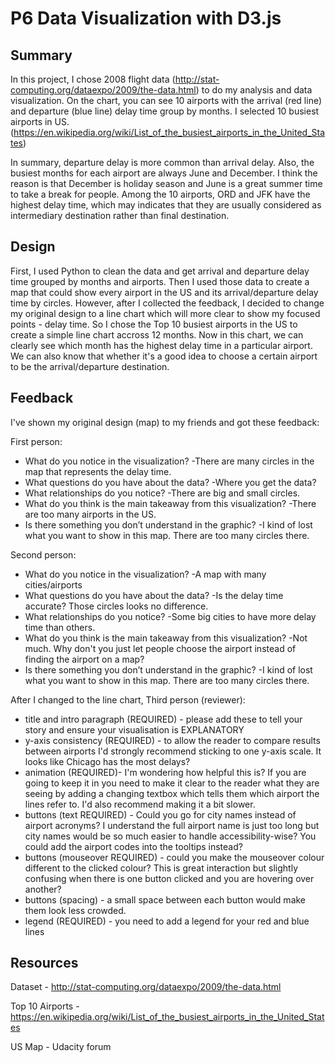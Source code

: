 # P6 Data Visualization with D3.js

## Summary

In this project, I chose 2008 flight data (http://stat-computing.org/dataexpo/2009/the-data.html) to do my analysis and data visualization. On the chart, you can see 10 airports with the arrival (red line) and departure (blue line) delay time group by months. I selected 10 busiest airports in US. (https://en.wikipedia.org/wiki/List_of_the_busiest_airports_in_the_United_States)

In summary, departure delay is more common than arrival delay. Also, the busiest months for each airport are always June and December. I think the reason is that December is holiday season and June is a great summer time to take a break for people. Among the 10 airports, ORD and JFK have the highest delay time, which may indicates that they are usually considered as intermediary destination rather than final destination.


## Design

First, I used Python to clean the data and get arrival and departure delay time grouped by months and airports. Then I used those data to create a map that could show every airport in the US and its arrival/departure delay time by circles. However, after I collected the feedback, I decided to change my original design to a line chart which will more clear to show my focused points - delay time. So I chose the Top 10 busiest airports in the US to create a simple line chart accross 12 months. Now in this chart, we can clearly see which month has the highest delay time in a particular airport. We can also know that whether it's a good idea to choose a certain airport to be the arrival/departure destination. 

## Feedback

I've shown my original design (map) to my friends and got these feedback:

First person:
* What do you notice in the visualization? -There are many circles in the map that represents the delay time.
* What questions do you have about the data? -Where you get the data? 
* What relationships do you notice? -There are big and small circles.
* What do you think is the main takeaway from this visualization? -There are too many airports in the US.
* Is there something you don’t understand in the graphic? -I kind of lost what you want to show in this map. There are too many circles there.

Second person:
* What do you notice in the visualization? -A map with many cities/airports
* What questions do you have about the data? -Is the delay time accurate? Those circles looks no difference. 
* What relationships do you notice? -Some big cities to have more delay time than others.
* What do you think is the main takeaway from this visualization? -Not much. Why don't you just let people choose the airport instead of finding the airport on a map?
* Is there something you don’t understand in the graphic? -I kind of lost what you want to show in this map. There are too many circles there.

After I changed to the line chart, Third person (reviewer):
* title and intro paragraph (REQUIRED) - please add these to tell your story and ensure your visualisation is EXPLANATORY
* y-axis consistency (REQUIRED) - to allow the reader to compare results between airports I'd strongly recommend sticking to one y-axis scale. It looks like Chicago has the most delays?
* animation (REQUIRED)- I'm wondering how helpful this is? If you are going to keep it in you need to make it clear to the reader what they are seeing by adding a changing textbox which tells them which airport the lines refer to. I'd also recommend making it a bit slower.
* buttons (text REQUIRED) - Could you go for city names instead of airport acronyms? I understand the full airport name is just too long but city names would be so much easier to handle accessibility-wise? You could add the airport codes into the tooltips instead?
* buttons (mouseover REQUIRED) - could you make the mouseover colour different to the clicked colour? This is great interaction but slightly confusing when there is one button clicked and you are hovering over another?
* buttons (spacing) - a small space between each button would make them look less crowded.
* legend (REQUIRED) - you need to add a legend for your red and blue lines

## Resources

Dataset - http://stat-computing.org/dataexpo/2009/the-data.html

Top 10 Airports - https://en.wikipedia.org/wiki/List_of_the_busiest_airports_in_the_United_States

US Map - Udacity forum




